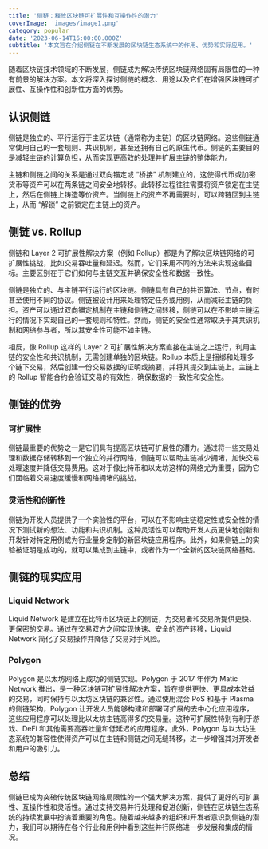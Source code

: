 ```yaml
---
title: '侧链：释放区块链可扩展性和互操作性的潜力'
coverImage: 'images/image1.png'
category: popular
date: '2023-06-14T16:00:00.000Z'
subtitle: '本文旨在介绍侧链在不断发展的区块链生态系统中的作用、优势和实际应用。'
---
```


随着区块链技术领域的不断发展，侧链成为解决传统区块链网络固有局限性的一种有前景的解决方案。本文将深入探讨侧链的概念、用途以及它们在增强区块链可扩展性、互操作性和创新性方面的优势。


## 认识侧链

侧链是独立的、平行运行于主区块链（通常称为主链）的区块链网络。这些侧链通常使用自己的一套规则、共识机制，甚至还拥有自己的原生代币。侧链的主要目的是减轻主链的计算负担，从而实现更高效的处理并扩展主链的整体能力。

主链和侧链之间的关系是通过双向锚定或 “桥接” 机制建立的，这使得代币或加密货币等资产可以在两条链之间安全地转移。此转移过程往往需要将资产锁定在主链上，然后在侧链上铸造等价资产。当侧链上的资产不再需要时，可以跨链回到主链上，从而 “解锁” 之前锁定在主链上的资产。


## 侧链 vs. Rollup

侧链和 Layer 2 可扩展性解决方案（例如 Rollup）都是为了解决区块链网络的可扩展性挑战，比如交易吞吐量和延迟。然而，它们采用不同的方法来实现这些目标。主要区别在于它们如何与主链交互并确保安全性和数据一致性。

侧链是独立的、与主链平行运行的区块链。侧链具有自己的共识算法、节点，有时甚至使用不同的协议。侧链被设计用来处理特定任务或用例，从而减轻主链的负担。资产可以通过双向锚定机制在主链和侧链之间转移，侧链可以在不影响主链运行的情况下实现自己的一套规则和特性。然而，侧链的安全性通常取决于其共识机制和网络参与者，所以其安全性可能不如主链。

相反，像 Rollup 这样的 Layer 2 可扩展性解决方案直接在主链之上运行，利用主链的安全性和共识机制，无需创建单独的区块链。Rollup 本质上是捆绑和处理多个链下交易，然后创建一份交易数据的证明或摘要，并将其提交到主链上。主链上的 Rollup 智能合约会验证交易的有效性，确保数据的一致性和安全性。


## 侧链的优势


### 可扩展性

侧链最重要的优势之一是它们具有提高区块链可扩展性的潜力。通过将一些交易处理和数据存储转移到一个独立的并行网络，侧链可以帮助主链减少拥堵，加快交易处理速度并降低交易费用。这对于像比特币和以太坊这样的网络尤为重要，因为它们面临着交易速度缓慢和网络拥堵的挑战。


### 灵活性和创新性

侧链为开发人员提供了一个实验性的平台，可以在不影响主链稳定性或安全性的情况下测试新的想法、功能和共识机制。这种灵活性可以帮助开发人员更快地创新和开发针对特定用例或为行业量身定制的新区块链应用程序。此外，如果侧链上的实验被证明是成功的，就可以集成到主链中，或者作为一个全新的区块链网络基础。


## 侧链的现实应用


### Liquid Network

Liquid Network 是建立在比特币区块链上的侧链，为交易者和交易所提供更快、更保密的交易。通过在交易双方之间实现快速、安全的资产转移，Liquid Network 简化了交易操作并降低了交易对手风险。


### Polygon

Polygon 是以太坊网络上成功的侧链实现。Polygon 于 2017 年作为 Matic Network 推出，是一种区块链可扩展性解决方案，旨在提供更快、更具成本效益的交易，同时保持与以太坊区块链的兼容性。通过使用混合 PoS 和基于 Plasma 的侧链架构，Polygon 让开发人员能够构建和部署可扩展的去中心化应用程序，这些应用程序可以处理比以太坊主链高得多的交易量。这种可扩展性特别有利于游戏、DeFi 和其他需要高吞吐量和低延迟的应用程序。此外，Polygon 与以太坊生态系统的兼容性使得资产可以在主链和侧链之间无缝转移，进一步增强其对开发者和用户的吸引力。


## 总结

侧链已成为突破传统区块链网络局限性的一个强大解决方案，提供了更好的可扩展性、互操作性和灵活性。通过支持交易并行处理和促进创新，侧链在区块链生态系统的持续发展中扮演着重要的角色。随着越来越多的组织和开发者意识到侧链的潜力，我们可以期待在各个行业和用例中看到这些并行网络进一步发展和集成的情况。